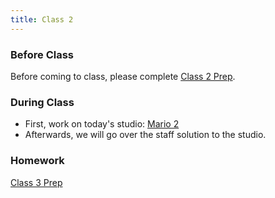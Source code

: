```yaml
---
title: Class 2
---
```


### Before Class
Before coming to class, please complete [Class 2 Prep](../class2-prep/).

### During Class
* First, work on today's studio: [Mario 2](../../materials/studios/mario2/)
* Afterwards, we will go over the staff solution to the studio.

### Homework
[Class 3 Prep](../class3-prep/)
